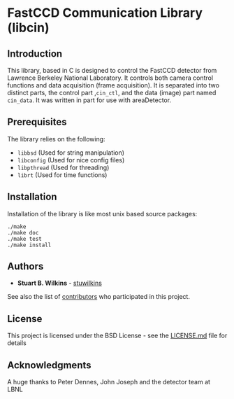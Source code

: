 FastCCD Communication Library (libcin)
======================================

Introduction
------------

This library, based in C is designed to control the FastCCD detector from
Lawrence Berkeley National Laboratory. It controls both camera control functions
and data acquisition (frame acquisition). It is separated into two distinct
parts, the control part ,`cin_ctl`, and the data (image) part named `cin_data`.
It was written in part for use with areaDetector.

Prerequisites
-------------

The library relies on the following:

* `libbsd` (Used for string manipulation)
* `libconfig` (Used for nice config files)
* `libpthread` (Used for threading)
* `librt` (Used for time functions)

Installation
------------

Installation of the library is like most unix based source packages:

```
./make
./make doc
./make test
./make install
```

Authors
-------

* **Stuart B. Wilkins** - [stuwilkins](https://github.com/stuwilkins)

See also the list of [contributors](https://github.com/NSLS-II/libcin/contributors) who participated in this project.


License
-------

This project is licensed under the BSD License - see the [LICENSE.md](LICENSE.md) file for details

Acknowledgments
---------------

A huge thanks to Peter Dennes, John Joseph and the detector team at LBNL
